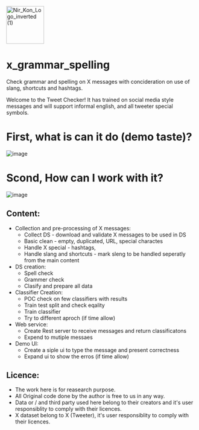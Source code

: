<p align="left">
<!--   <img src="https://github.com/konnir/x_grammar_spelling/assets/119952960/f415aef0-dd6b-4223-81be-9ce5d677b53a" alt="anyword_logo" width="150" style="margin-left: 50px;"/> -->
  <img src="https://github.com/konnir/x_grammar_spelling/assets/119952960/aaae3161-5d93-4e82-87bf-1ac468f1817a" alt="Nir_Kon_Logo_inverted (1)" width="100"/>
</p>

# x_grammar_spelling
Check grammar and spelling on X messages with concideration on use of slang, shortcuts and hashtags.

Welcome to the Tweet Checker!
It has trained on social media style messages and will support informal english, and all tweeter special symbols. 

# First, what is can it do (demo taste)?

![image](https://github.com/konnir/x_grammar_spelling/assets/119952960/2a9bac10-6ca1-40ca-9226-7daf0445f054)

# Scond, How can I work with it?

![image](https://github.com/konnir/x_grammar_spelling/assets/119952960/01227d23-e5dd-4006-b541-3502d995fb8c)


## Content:
- Collection and pre-processing of X messages:
  - Collect DS - download and validate X messages to be used in DS 
  - Basic clean - empty, duplicated, URL, special charactes 
  - Handle X special - hashtags,
  - Handle slang and shortcuts - mark sleng to be handled seperatly from the main content
- DS creation:
  - Spell check
  - Grammer check
  - Clasify and prepare all data
- Classifier Creation:
  - POC check on few classifiers with results
  - Train test split and check eqality
  - Train classifier
  - Try to different aproch (if time allow)
- Web service:
  - Create Rest server to receive messages and return classificatons
  - Expend to mutiple messaes
- Demo UI:
  - Create a siple ui to type the message and present correctness
  - Expand ui to show the erros (if time allow)     

## Licence:
- The work here is for reasearch purpose.
- All Original code done by the author is free to us in any way. 
- Data or / and third party used here belong to their creators and it's user responsiblity to comply with their licences. 
- X dataset belong to X (Tweeter), it's user responsiblity to comply with their licences. 
